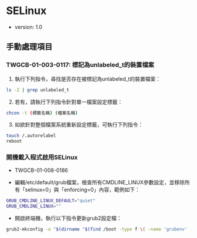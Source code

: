 # SELinux

* version: 1.0

## 手動處理項目

### TWGCB-01-003-0117: 標記為unlabeled_t的裝置檔案


1. 執行下列指令，尋找是否存在被標記為unlabeled_t的裝置檔案：

```bash
ls -Z | grep unlabeled_t
```

2. 若有，請執行下列指令針對單一檔案設定標籤：

```bash
chcon -t (標籤名稱) (檔案名稱)
```

3. 如欲針對整個檔案系統重新設定標籤，可執行下列指令：

```bash
touch /.autorelabel
reboot
```

### 開機載入程式啟用SELinux

* TWGCB-01-008-0186

* 編輯/etc/default/grub檔案，檢查所有CMDLINE_LINUX參數設定，並移除所有「selinux=0」與「enforcing=0」內容，範例如下：

```bash
GRUB_CMDLINE_LINUX_DEFAULT="quiet"
GRUB_CMDLINE_LINUX=""
```

* 開啟終端機，執行以下指令更新grub2設定檔：

```bash
grub2-mkconfig -o "$(dirname "$(find /boot -type f \( -name 'grubenv' -o -name 'grub.conf' -o -name 'grub.cfg' \) -exec grep -Pl '^\h*(kernelopts=|linux|kernel)' {} \;)")/grub.cfg"
```